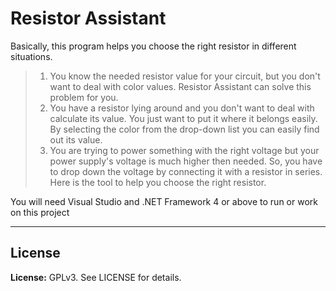 **Resistor Assistant**
===================


Basically, this program helps you choose the right resistor in different situations.

>  1. You know the needed resistor value for your circuit, but you don't want to deal with color values. Resistor Assistant can solve this
> problem for you.
>  2. You have a resistor lying around and you don't want to deal with calculate its value. You just want to put it where it belongs easily.
> By selecting the color from the drop-down list you can easily find out
> its value.
>  3. You are trying to power something with the right voltage but your power supply's voltage is much higher then needed. So, you have to
> drop down the voltage by connecting it with a resistor in series. Here
> is the tool to help you choose the right resistor.

You will need Visual Studio and .NET Framework 4 or above to run or work on this project

----------
**License**
----------

**License:** GPLv3.  See LICENSE for details.

